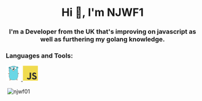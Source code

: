<h1 align="center">Hi 👋, I'm NJWF1</h1>
<h3 align="center">I'm a Developer from the UK that's improving on javascript as well as furthering my golang knowledge.</h3>


<h3 align="left">Languages and Tools:</h3>
<p align="left"> <a href="https://golang.org" target="_blank"> <img src="https://raw.githubusercontent.com/devicons/devicon/master/icons/go/go-original.svg" alt="go" width="40" height="40"/> </a> <a href="https://developer.mozilla.org/en-US/docs/Web/JavaScript" target="_blank"> <img src="https://raw.githubusercontent.com/devicons/devicon/master/icons/javascript/javascript-original.svg" alt="javascript" width="40" height="40"/> </a> </p>

<p>&nbsp;<img align="center" src="https://github-readme-stats.vercel.app/api?username=njwf01&show_icons=true&locale=en" alt="njwf01" /></p>
